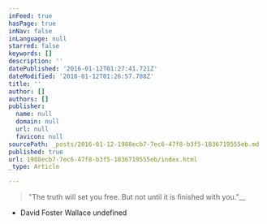 ```yaml
---
inFeed: true
hasPage: true
inNav: false
inLanguage: null
starred: false
keywords: []
description: ''
datePublished: '2016-01-12T01:27:41.721Z'
dateModified: '2016-01-12T01:26:57.708Z'
title: ''
author: []
authors: []
publisher:
  name: null
  domain: null
  url: null
  favicon: null
sourcePath: _posts/2016-01-12-1988ecb7-7ec6-47f8-b3f5-1836719555eb.md
published: true
url: 1988ecb7-7ec6-47f8-b3f5-1836719555eb/index.html
_type: Article

---
```

> "The truth will set you free. But not until it is finished with you."__

- David Foster Wallace
undefined